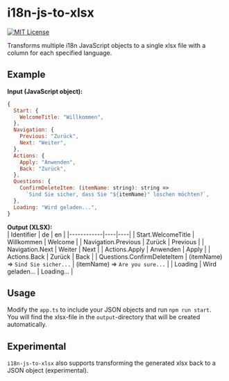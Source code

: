 # i18n-js-to-xlsx

[![MIT License](https://img.shields.io/badge/license-MIT-green.svg)](https://github.com/philipp-meier/i18n-js-to-xlsx/blob/main/LICENSE)

Transforms multiple i18n JavaScript objects to a single xlsx file with a column for each specified language.

## Example

**Input (JavaScript object):**

```javascript
{
  Start: {
    WelcomeTitle: "Willkommen",
  },
  Navigation: {
    Previous: "Zurück",
    Next: "Weiter",
  },
  Actions: {
    Apply: "Anwenden",
    Back: "Zurück",
  },
  Questions: {
    ConfirmDeleteItem: (itemName: string): string =>
      `Sind Sie sicher, dass Sie "${itemName}" löschen möchten?`,
  },
  Loading: "Wird geladen...",
}
```

**Output (XLSX):**  
| Identifier | de | en |
|------------|----|----|
| Start.WelcomeTitle | Willkommen | Welcome |
| Navigation.Previous | Zurück | Previous |
| Navigation.Next | Weiter | Next |
| Actions.Apply | Anwenden | Apply |
| Actions.Back | Zurück | Back |
| Questions.ConfirmDeleteItem | (itemName) => `Sind Sie sicher...` | (itemName) => `Are you sure...` |
| Loading | Wird geladen... | Loading... |

## Usage

Modify the `app.ts` to include your JSON objects and run `npm run start`.  
You will find the xlsx-file in the `output`-directory that will be created automatically.

## Experimental

`i18n-js-to-xlsx` also supports transforming the generated xlsx back to a JSON object (experimental).
